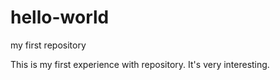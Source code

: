 # hello-world
my first repository

This is my first experience with repository.
It's very interesting.
